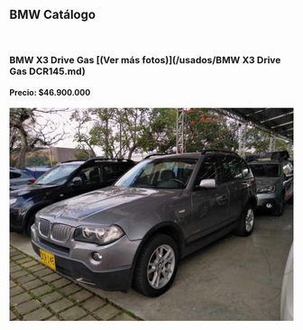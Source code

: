 ## BMW Catálogo

<p>&nbsp;</p>

### BMW X3 Drive Gas [(Ver más fotos)](/usados/BMW X3 Drive Gas DCR145.md)
#### Precio: $46.900.000

<img src="/usados/images/BMW X3 Drive Gas DCR145.jpeg?raw=true"/>
<p>&nbsp;</p>